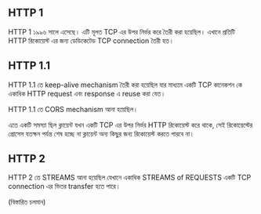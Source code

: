 ## HTTP 1

HTTP 1 ১৯৯৬ সালে এসেছে। এটি মূলত TCP এর উপর নির্ভর করে তৈরী করা হয়েছিল। এখানে প্রতিটি HTTP রিকোয়েস্ট এর জন্য ডেডিকেটেড TCP connection তৈরী হত।

## HTTP 1.1

HTTP 1.1 তে keep-alive mechanism তৈরী করা হয়েছিল যার মাধ্যমে একটি TCP কানেকশন কে একাধিক HTTP request এবং response এ reuse করা যেত। 

HTTP 1.1 তে CORS mechanism আনা হয়েছিল।

এতে একটি সমস্যা ছিল ক্লায়েন্ট যখন একটি TCP এর উপর নির্ভর HTTP রিকোয়েস্ট করে থাকে, সেই রিকোয়েস্টের প্রোসেস যতক্ষন পর্যন্ত শেষ হচ্ছে না ক্লায়েন্ট অন্য কিছুর জন্য রিকোয়েস্ট করতে পারবে না। 

## HTTP 2

HTTP 2 তে STREAMS আনা হয়েছিল যেখানে একাধিক STREAMS of REQUESTS একটি TCP connection এর ভিতর transfer হতে পারে। 

(বিস্তারিত চলমান)